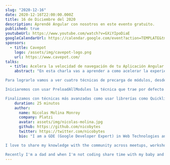 ```yaml
---
slug: "2020-12-16"
date: 2020-12-16T22:00:00.000Z
title: 16 de Diciembre del 2020
description: Aprendé Angular con nosotros en este evento gratuito.
published: true
youtubeUrl: https://www.youtube.com/watch?v=GXiYIpoDiaE
googleCalendarUrl: https://calendar.google.com/event?action=TEMPLATE&tmeid=NXE2cjUzMG5xOXVjM21uOHJqaWN0cWx0Zm8gODQybDMxbDZraHRlajVxZXVvdGFpdGI2b2dAZw&tmsrc=842l31l6khtej5qeuotaitb6og%40group.calendar.google.com
sponsors:
  - title: Cavepot
    logo: /assets/img/cavepot-logo.png
    url: https://www.cavepot.com/
talks:
  - title: Acelera la velocidad de navegación de tu Aplicación Angular
    abstract: "En esta charla vas a aprender a como acelerar la experiencia de navegación de tus usuarios en aplicaciones Angular.

Para lograrlo vamos a ver cuatro técnicas de precarga de módulos, desde la más básica hasta usar ML (Machine Learning) para precargar módulos con GuessJS.

Iniciaremos con usar PreloadAllModules la técnica que trae por defecto Angular para precargar módulos, luego crearemos nuestra propia estrategia de carga implementando la interfaz de Angular: PreloadingStrategy.

Finalizamos con técnicas más avanzadas como usar librerías como Quicklink y GuessJS. Quicklink para precargar módulos a demanda según los elementos visibles en el viewport del usuario y GuessJS que usa ML para predecir cuál es el módulo más probable por cargar usando el historial de Google Analytics."
    duration: 25 minutos
    author:
      name: Nicolas Molina Monroy
      company: Platzi
      avatar: assets/img/nicolas-molina.jpg
      github: https://github.com/nicobytes
      twitter: https://twitter.com/nicobytes
      bio: "I am a GDE (Google Developer Expert) in Web Technologies and Angular. I love to be a developer and to create software. Currently, I'm a Tech leader and work mainly in single page applications with Angular and Ionic for frontend, NodeJs /Python for web services with GraphQL.

I love to share my knowledge with the community across meetups, workshops, courses, videos, articles and, conferences. I'm co-organizer in Angular Bolivia and creator of the NG Classroom.

Recently I'm a dad and when I'm not coding share time with my baby and wife. "
---
```

